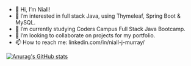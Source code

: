 - 👋 Hi, I’m Niall!
- 👀 I’m interested in full stack Java, using Thymeleaf, Spring Boot & MySQL.
- 🌱 I’m currently studying Coders Campus Full Stack Java Bootcamp.
- 💞️ I’m looking to collaborate on projects for my portfolio.
- 📫 How to reach me: linkedin.com/in/niall-j-murray/

[![Anurag's GitHub stats](https://github-readme-stats.vercel.app/api?username=anuraghazra)](https://github.com/anuraghazra/github-readme-stats)

